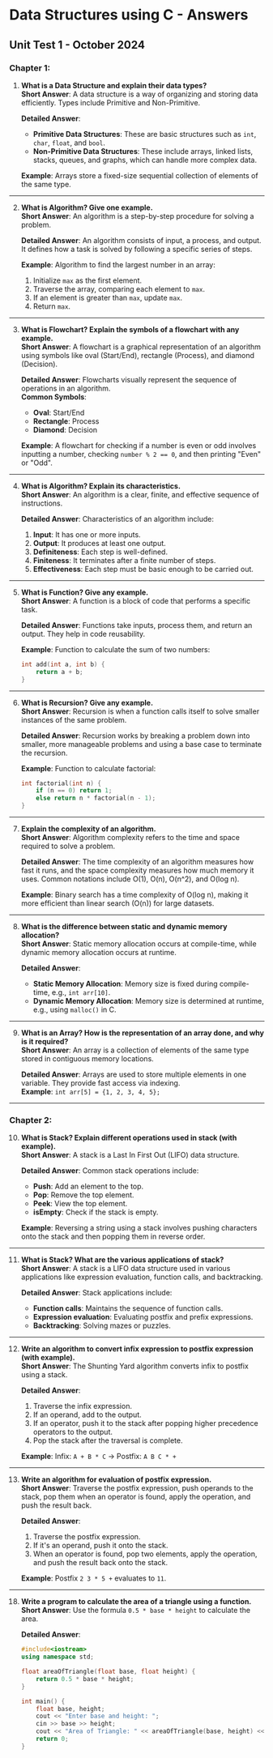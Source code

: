 
# Data Structures using C - Answers

## Unit Test 1 - October 2024

### Chapter 1:

1. **What is a Data Structure and explain their data types?**  
   **Short Answer**: A data structure is a way of organizing and storing data efficiently. Types include Primitive and Non-Primitive.
   
   **Detailed Answer**: 
   - **Primitive Data Structures**: These are basic structures such as `int`, `char`, `float`, and `bool`.  
   - **Non-Primitive Data Structures**: These include arrays, linked lists, stacks, queues, and graphs, which can handle more complex data.

   **Example**: Arrays store a fixed-size sequential collection of elements of the same type.

---

2. **What is Algorithm? Give one example.**  
   **Short Answer**: An algorithm is a step-by-step procedure for solving a problem.  

   **Detailed Answer**: An algorithm consists of input, a process, and output. It defines how a task is solved by following a specific series of steps.
   
   **Example**: Algorithm to find the largest number in an array:  
   1. Initialize `max` as the first element.  
   2. Traverse the array, comparing each element to `max`.  
   3. If an element is greater than `max`, update `max`.  
   4. Return `max`.

---

3. **What is Flowchart? Explain the symbols of a flowchart with any example.**  
   **Short Answer**: A flowchart is a graphical representation of an algorithm using symbols like oval (Start/End), rectangle (Process), and diamond (Decision).

   **Detailed Answer**: Flowcharts visually represent the sequence of operations in an algorithm.  
   **Common Symbols**:  
   - **Oval**: Start/End  
   - **Rectangle**: Process  
   - **Diamond**: Decision

   **Example**: A flowchart for checking if a number is even or odd involves inputting a number, checking `number % 2 == 0`, and then printing "Even" or "Odd".

---

4. **What is Algorithm? Explain its characteristics.**  
   **Short Answer**: An algorithm is a clear, finite, and effective sequence of instructions.  
   
   **Detailed Answer**: Characteristics of an algorithm include:  
   1. **Input**: It has one or more inputs.  
   2. **Output**: It produces at least one output.  
   3. **Definiteness**: Each step is well-defined.  
   4. **Finiteness**: It terminates after a finite number of steps.  
   5. **Effectiveness**: Each step must be basic enough to be carried out.

---

5. **What is Function? Give any example.**  
   **Short Answer**: A function is a block of code that performs a specific task.  

   **Detailed Answer**: Functions take inputs, process them, and return an output. They help in code reusability.

   **Example**: Function to calculate the sum of two numbers:  
   ```cpp
   int add(int a, int b) {
       return a + b;
   }
   ```

---

6. **What is Recursion? Give any example.**  
   **Short Answer**: Recursion is when a function calls itself to solve smaller instances of the same problem.  

   **Detailed Answer**: Recursion works by breaking a problem down into smaller, more manageable problems and using a base case to terminate the recursion.

   **Example**: Function to calculate factorial:  
   ```cpp
   int factorial(int n) {
       if (n == 0) return 1;
       else return n * factorial(n - 1);
   }
   ```

---

7. **Explain the complexity of an algorithm.**  
   **Short Answer**: Algorithm complexity refers to the time and space required to solve a problem.  

   **Detailed Answer**: The time complexity of an algorithm measures how fast it runs, and the space complexity measures how much memory it uses. Common notations include O(1), O(n), O(n^2), and O(log n).

   **Example**: Binary search has a time complexity of O(log n), making it more efficient than linear search (O(n)) for large datasets.

---

8. **What is the difference between static and dynamic memory allocation?**  
   **Short Answer**: Static memory allocation occurs at compile-time, while dynamic memory allocation occurs at runtime.

   **Detailed Answer**:  
   - **Static Memory Allocation**: Memory size is fixed during compile-time, e.g., `int arr[10]`.  
   - **Dynamic Memory Allocation**: Memory size is determined at runtime, e.g., using `malloc()` in C.

---

9. **What is an Array? How is the representation of an array done, and why is it required?**  
   **Short Answer**: An array is a collection of elements of the same type stored in contiguous memory locations.  

   **Detailed Answer**: Arrays are used to store multiple elements in one variable. They provide fast access via indexing.  
   **Example**: `int arr[5] = {1, 2, 3, 4, 5};`

---

### Chapter 2:

10. **What is Stack? Explain different operations used in stack (with example).**  
    **Short Answer**: A stack is a Last In First Out (LIFO) data structure.  
    
    **Detailed Answer**: Common stack operations include:  
    - **Push**: Add an element to the top.  
    - **Pop**: Remove the top element.  
    - **Peek**: View the top element.  
    - **isEmpty**: Check if the stack is empty.

    **Example**: Reversing a string using a stack involves pushing characters onto the stack and then popping them in reverse order.

---

11. **What is Stack? What are the various applications of stack?**  
    **Short Answer**: A stack is a LIFO data structure used in various applications like expression evaluation, function calls, and backtracking.

    **Detailed Answer**: Stack applications include:  
    - **Function calls**: Maintains the sequence of function calls.  
    - **Expression evaluation**: Evaluating postfix and prefix expressions.  
    - **Backtracking**: Solving mazes or puzzles.

---

12. **Write an algorithm to convert infix expression to postfix expression (with example).**  
    **Short Answer**: The Shunting Yard algorithm converts infix to postfix using a stack.

    **Detailed Answer**: 
    1. Traverse the infix expression.  
    2. If an operand, add to the output.  
    3. If an operator, push it to the stack after popping higher precedence operators to the output.  
    4. Pop the stack after the traversal is complete.

    **Example**: Infix: `A + B * C` → Postfix: `A B C * +`

---

13. **Write an algorithm for evaluation of postfix expression.**  
    **Short Answer**: Traverse the postfix expression, push operands to the stack, pop them when an operator is found, apply the operation, and push the result back.

    **Detailed Answer**: 
    1. Traverse the postfix expression.  
    2. If it's an operand, push it onto the stack.  
    3. When an operator is found, pop two elements, apply the operation, and push the result back onto the stack.

    **Example**: Postfix `2 3 * 5 +` evaluates to `11`.

---

18. **Write a program to calculate the area of a triangle using a function.**  
    **Short Answer**: Use the formula `0.5 * base * height` to calculate the area.  

    **Detailed Answer**: 
    ```cpp
    #include<iostream>
    using namespace std;

    float areaOfTriangle(float base, float height) {
        return 0.5 * base * height;
    }

    int main() {
        float base, height;
        cout << "Enter base and height: ";
        cin >> base >> height;
        cout << "Area of Triangle: " << areaOfTriangle(base, height) << endl;
        return 0;
    }
    ```
